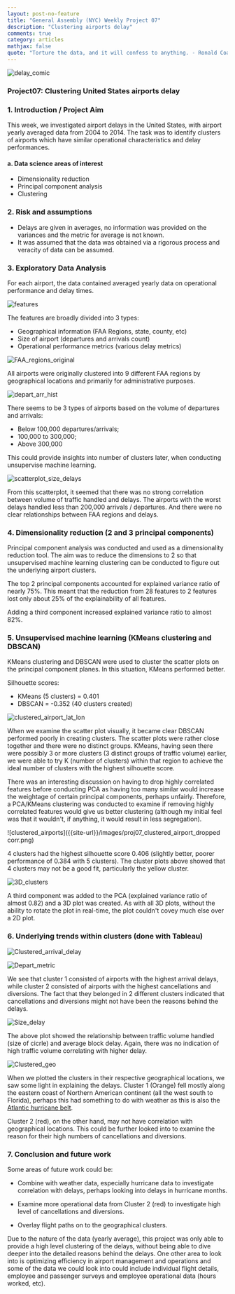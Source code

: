 ```yaml
---
layout: post-no-feature
title: "General Assembly (NYC) Weekly Project 07"
description: "Clustering airports delay"
comments: true
category: articles
mathjax: false
quote: "Torture the data, and it will confess to anything. - Ronald Coase, Economics, Nobel Prize Laureate"
---
```


![delay_comic]({{site-url}}/images/proj07_comic.jpg)

### Project07: Clustering United States airports delay

### 1. Introduction / Project Aim

This week, we investigated airport delays in the United States, with airport yearly averaged data from 2004 to 2014. The task was to identify clusters of airports which have similar operational characteristics and delay performances.

#### a. Data science areas of interest

- Dimensionality reduction
- Principal component analysis
- Clustering

### 2. Risk and assumptions

- Delays are given in averages, no information was provided on the variances and the metric for average is not known.
- It was assumed that the data was obtained via a rigorous process and veracity of data can be assumed.

### 3. Exploratory Data Analysis

For each airport, the data contained averaged yearly data on operational performance and delay times.

![features]({{site-url}}/images/proj07_features.png)

The features are broadly divided into 3 types:

- Geographical information (FAA Regions, state, county, etc)
- Size of airport (departures and arrivals count)
- Operational performance metrics (various delay metrics)

![FAA_regions_original]({{site-url}}/images/proj07_original_FAA_REGIONS.png)

All airports were originally clustered into 9 different FAA regions by geographical locations and primarily for administrative purposes.

![depart_arr_hist]({{site-url}}/images/proj07_hist_depart_arr.png)

There seems to be 3 types of airports based on the volume of departures and arrivals:

- Below 100,000 departures/arrivals; 
- 100,000 to 300,000;
- Above 300,000

This could provide insights into number of clusters later, when conducting unsupervise machine learning.

![scatterplot_size_delays]({{site-url}}/images/proj07_scatterplot_delay_traffic.png)

From this scatterplot, it seemed that there was no strong correlation between volume of traffic handled and delays. The airports with the worst delays handled less than 200,000 arrivals / departures. And there were no clear relationships between FAA regions and delays.

### 4. Dimensionality reduction (2 and 3 principal components)

Principal component analysis was conducted and used as a dimensionality reduction tool. The aim was to reduce the dimensions to 2 so that unsupervised machine learning clustering can be conducted to figure out the underlying airport clusters.

The top 2 principal components accounted for explained variance ratio of nearly 75%. This meant that the reduction from 28 features to 2 features lost only about 25% of the explainability of all features.

Adding a third component increased explained variance ratio to almost 82%.

### 5. Unsupervised machine learning (KMeans clustering and DBSCAN)

KMeans clustering and DBSCAN were used to cluster the scatter plots on the principal component planes. In this situation, KMeans performed better.

Silhouette scores:
- KMeans (5 clusters) = 0.401
- DBSCAN = -0.352 (40 clusters created)

![clustered_airport_lat_lon]({{site-url}}/images/proj07_clustered_airport_lat_lon_all.png)

When we examine the scatter plot visually, it became clear DBSCAN performed poorly in creating clusters. The scatter plots were rather close together and there were no distinct groups. KMeans, having seen there were possibly 3 or more clusters (3 distinct groups of traffic volume) earlier, we were able to try K (number of clusters) within that region to achieve the ideal number of clusters with the highest silhouette score.

There was an interesting discussion on having to drop highly correlated features before conducting PCA as having too many similar would increase the weightage of certain principal components, perhaps unfairly. Therefore, a PCA/KMeans clustering was conducted to examine if removing highly correlated features would give us better clustering (although my initial feel was that it wouldn't, if anything, it would result in less segregation).

![clustered_airports]({{site-url}}/images/proj07_clustered_airport_dropped corr.png)

4 clusters had the highest silhouette score 0.406 (slightly better, poorer performance of 0.384 with 5 clusters). The cluster plots above showed that 4 clusters may not be a good fit, particularly the yellow cluster.

![3D_clusters]({{site-url}}/images/proj07_3D_pca_kmeans.png)

A third component was added to the PCA (explained variance ratio of almost 0.82) and a 3D plot was created. As with all 3D plots, without the ability to rotate the plot in real-time, the plot couldn't covey much else over a 2D plot.

### 6. Underlying trends within clusters (done with Tableau)

![Clustered_arrival_delay]({{site-url}}/images/proj07_clustered_arrival_delays.png)

![Depart_metric]({{site-url}}/images/proj07_depart_metric.png)

We see that cluster 1 consisted of airports with the highest arrival delays, while cluster 2 consisted of airports with the highest cancellations and diversions. The fact that they belonged in 2 different clusters indicated that cancellations and diversions might not have been the reasons behind the delays.

![Size_delay]({{site-url}}/images/proj07_size_delay.png)

The above plot showed the relationship between traffic volume handled (size of cicrle) and average block delay. Again, there was no indication of high traffic volume correlating with higher delay.

![Clustered_geo]({{site-url}}/images/proj07_clustered_airports.png)

When we plotted the clusters in their respective geographical locations, we saw some light in explaining the delays. Cluster 1 (Orange) fell mostly along the eastern coast of Northern American continent (all the west south to Florida), perhaps this had something to do with weather as this is also the [Atlantic hurricane belt](http://www.nhc.noaa.gov/climo/).

Cluster 2 (red), on the other hand, may not have correlation with geographical locations. This could be further looked into to examine the reason for their high numbers of cancellations and diversions.

### 7. Conclusion and future work

Some areas of future work could be:

- Combine with weather data, especially hurricane data to investigate correlation with delays, perhaps looking into delays in hurricane months.

- Examine more operational data from Cluster 2 (red) to investigate high level of cancellations and diversions.

- Overlay flight paths on to the geographical clusters.

Due to the nature of the data (yearly average), this project was only able to provide a high level clustering of the delays, without being able to dive deeper into the detailed reasons behind the delays. One other area to look into is optimizing efficiency in airport management and operations and some of the data we could look into could include individual flight details, employee and passenger surveys and employee operational data (hours worked, etc).

